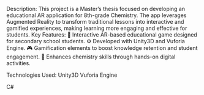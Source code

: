 Description:
This project is a Master’s thesis focused on developing an educational AR application for 8th-grade Chemistry. The app leverages Augmented Reality to transform traditional lessons into interactive and gamified experiences, making learning more engaging and effective for students.
Key Features:
📱 Interactive AR-based educational game designed for secondary school students.
⚙️ Developed with Unity3D and Vuforia Engine.
🎮 Gamification elements to boost knowledge retention and student engagement.
🧪 Enhances chemistry skills through hands-on digital activities.

Technologies Used:
Unity3D
Vuforia Engine

C#
